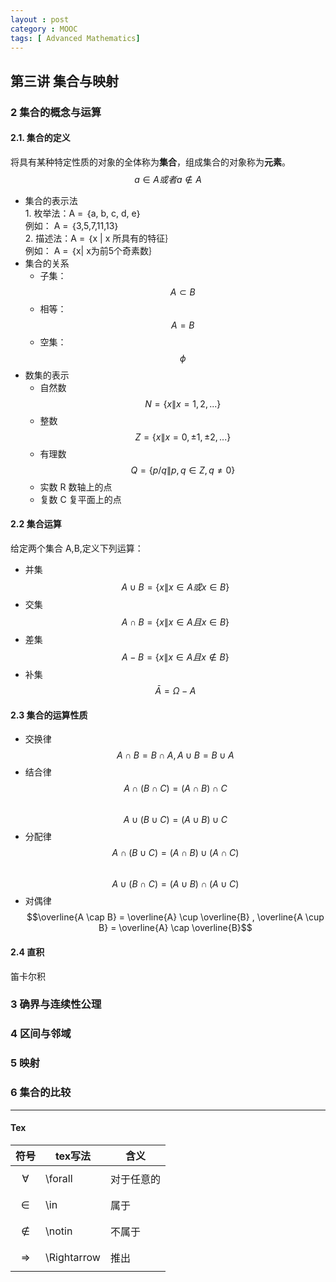 ```yaml
---
layout : post
category : MOOC
tags: [ Advanced Mathematics]
---
```


## 第三讲 集合与映射  

### 2 集合的概念与运算  

#### 2.1.  集合的定义  

将具有某种特定性质的对象的全体称为**集合**，组成集合的对象称为**元素**。  $$a \in A 或者 a \notin A $$  

*  集合的表示法  
		1. 枚举法：A = ｛a, b, c, d, e｝  
例如： A = ｛3,5,7,11,13｝  
		2. 描述法：A = ｛x \| x 所具有的特征｝  
例如： A = ｛x| x为前5个奇素数｝   
*  集合的关系    
	* 子集：$$A \subset B$$   
	* 相等：$$A = B$$  
	* 空集： $$\phi$$  
* 数集的表示  
	* 自然数 $$N = \{x \| x = 1,2,...\}$$  
	* 整数 $$Z = \{x \| x = 0, ±1, ±2,...\}$$  
	* 有理数 $$Q = \{p/q \| p,q \in Z, q \neq 0  \}$$
	* 实数 R 数轴上的点
	* 复数 C 复平面上的点 
 
#### 2.2 集合运算  

给定两个集合 A,B,定义下列运算： 

* 并集 $$A\cup B = \{ x \| x \in A 或 x \in B \}$$  
* 交集 $$A\cap B = \{ x \| x \in A 且 x \in B \}$$ 
* 差集 $$A - B = \{ x \| x \in A 且 x \notin B \} $$
* 补集 $$ \bar{A} = \Omega - A$$ 

#### 2.3 集合的运算性质

* 交换律 $$ A \cap B = B \cap A ,A \cup B = B \cup A  $$  
* 结合律 $$ A \cap (B \cap C) = (A \cap B) \cap C $$  
	$$ A \cup (B \cup C) = (A \cup B) \cup C $$  
* 分配律 $$ A \cap (B \cup C) = (A \cap B) \cup(A \cap C) $$  
	$$ A \cup (B \cap C) = (A \cup B) \cap(A \cup C)  $$  
* 对偶律 $$\overline{A \cap B} = \overline{A} \cup \overline{B} , \overline{A \cup B} = \overline{A} \cap \overline{B}$$  

#### 2.4 直积  

笛卡尔积	

### 3 确界与连续性公理  

### 4 区间与邻域

### 5 映射

### 6 集合的比较

---

#### Tex  

|符号|tex写法|含义|  
|---|---|---|  
|$$\forall$$|\forall|对于任意的|  
|$$\in$$|\in|属于|  
|$$\notin$$|\notin|不属于|
|$$\Rightarrow$$|\Rightarrow|推出|
